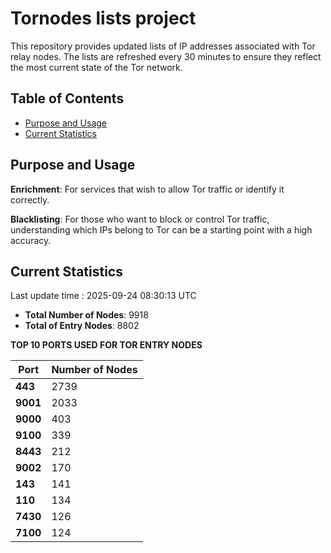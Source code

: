 # Tornodes lists project

This repository provides updated lists of IP addresses associated with Tor relay nodes. The lists are refreshed every 30 minutes to ensure they reflect the most current state of the Tor network.

## Table of Contents

- [Purpose and Usage](#purpose-and-usage)
- [Current Statistics](#current-statistics)


## Purpose and Usage

**Enrichment**: For services that wish to allow Tor traffic or identify it correctly.

**Blacklisting**: For those who want to block or control Tor traffic, understanding which IPs belong to Tor can be a starting point with a high accuracy.

## Current Statistics

Last update time : 2025-09-24 08:30:13 UTC

- **Total Number of Nodes**: 9918
- **Total of Entry Nodes**: 8802

**TOP 10 PORTS USED FOR TOR ENTRY NODES**

| **Port** | **Number of Nodes** |
|------|-----------------|
| **443**   | 2739  |
| **9001**   | 2033  |
| **9000**   | 403  |
| **9100**   | 339  |
| **8443**   | 212  |
| **9002**   | 170  |
| **143**   | 141  |
| **110**   | 134  |
| **7430**   | 126  |
| **7100**   | 124  |

